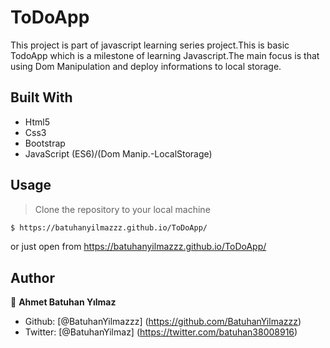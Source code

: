 # ToDoApp

This project is part of javascript learning series project.This is basic TodoApp which is a milestone of learning Javascript.The main focus is that using Dom Manipulation and deploy informations to local storage.


## Built With

- Html5
- Css3
- Bootstrap
- JavaScript (ES6)/(Dom Manip.-LocalStorage)


## Usage

> Clone the repository to your local machine

```sh
$ https://batuhanyilmazzz.github.io/ToDoApp/
```
or just open from https://batuhanyilmazzz.github.io/ToDoApp/


## Author

👤 **Ahmet Batuhan Yılmaz**

- Github: [@BatuhanYilmazzz] (https://github.com/BatuhanYilmazzz)
- Twitter: [@BatuhanYilmaz] (https://twitter.com/batuhan38008916)

